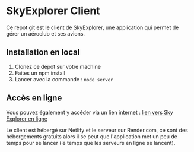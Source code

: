 # SkyExplorer Client

Ce repot git est le client de SkyExplorer, une application qui permet de gérer un aéroclub et ses avions. 

## Installation en local

1. Clonez ce dépôt sur votre machine 
2. Faites un npm install
3. Lancer avec la commande : `node server`

## Accès en ligne

Vous pouvez également y accéder via un lien internet :
[lien vers Sky Explorer en ligne](https://skyexplorer.netlify.app/#ui=authentication-login)

Le client est hébergé sur Netlify et le serveur sur Render.com, ce sont des hébergements gratuits alors il se peut que l'application met un peu de temps pour se lancer (le temps que les serveurs en ligne se lancent). 
